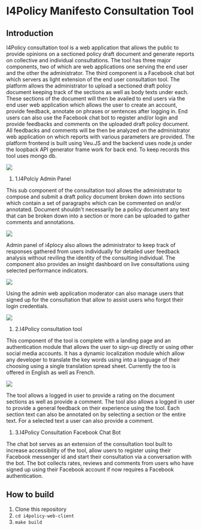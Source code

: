
# I4Policy Manifesto Consultation Tool

## Introduction

I4Policy consultation tool is a web application that allows the public to provide opinions on a sectioned policy draft document and generate reports on collective and individual consultations. The tool has three major components, two of which are web applications one serving the end user and the other the administrator. The third component is a Facebook chat bot which servers as light extension of the end user consultation tool. The platform allows the administrator to upload a sectioned draft policy document keeping track of the sections as well as body texts under each. These sections of the document will then be availed to end users via the end user web application which allows the user to create an account, provide feedback, annotate on phrases or sentences after logging in. End users can also use the Facebook chat bot to register and/or login and provide feedbacks and comments on the uploaded draft policy document. All feedbacks and comments will be then be analyzed on the administrator web application on which reports with various parameters are provided. The platform frontend is built using Veu.JS and the backend uses node.js under the loopback API generator frame work for back end. To keep records this tool uses mongo db.

 ![](https://i.ibb.co/bN10SP2/1.png)

1. 1.I4Polciy Admin Panel

This sub component of the consultation tool allows the administrator to compose and submit a draft policy document broken down into sections which contain a set of paragraphs which can be commented on and/or annotated. Document shouldn&#39;t necessarily be a policy document any text that can be broken down into a section or more can be uploaded to gather comments and annotations.

 ![](https://i.ibb.co/MgMrMBw/2.png)

Admin panel of i4plocy also allows the administrator to keep track of responses gathered from users individually for detailed user feedback analysis without reviling the identity of the consulting individual.  The component also provides an insight dashboard on live consultations using selected performance indicators.

 ![](https://i.ibb.co/2Mp3Nvj/3.png)

Using the admin web application moderator can also manage users that signed up for the consultation that allow to assist users who forgot their login credentials.

 ![](https://i.ibb.co/WBZ6cMN/4.png)

1. 2.I4Policy consultation tool

This component of the tool is complete with a landing page and an authentication module that allows the user to sign-up directly or using other social media accounts. It has a dynamic localization module which allow any developer to translate the key words using into a language of their choosing using a single translation spread sheet. Currently the too is offered in English as well as French.

 ![](https://i.ibb.co/DrWr8Gm/5.png)

The tool allows a logged in user to provide a rating on the document sections as well as provide a comment. The tool also allows a logged in user to provide a general feedback on their experience using the tool. Each section text can also be annotated on by selecting a section or the entire text. For a selected text a user can also provide a comment.



1. 3.I4Policy Consultation Facebook Chat Bot

The chat bot serves as an extension of the consultation tool built to increase accessibility of the tool, allow users to register using their Facebook messenger id and start their consultation via a conversation with the bot. The bot collects rates, reviews and comments from users who have signed up using their Facebook account if now requires a Facebook authentication.


## How to build
1. Clone this repository
2. `cd i4policy-web-client`
3. `make build`